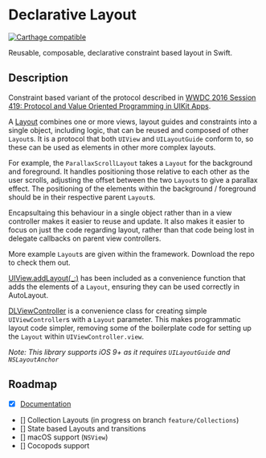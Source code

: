 # Declarative Layout

[![Carthage compatible](https://img.shields.io/badge/Carthage-compatible-4BC51D.svg?style=flat)](https://github.com/Carthage/Carthage)

Reusable, composable, declarative constraint based layout in Swift.

## Description

Constraint based variant of the protocol described in [WWDC 2016 Session 419: Protocol and Value Oriented Programming in UIKit Apps](https://developer.apple.com/videos/play/wwdc2016/419/).

A [Layout](https://joshc89.github.io/DeclarativeLayout/Protocols/Layout.html) combines one or more views, layout guides and constraints into a single object, including logic, that can be reused and composed of other `Layout`s. It is a protocol that both `UIView` and `UILayoutGuide` conform to, so these can be used as elements in other more complex layouts.

For example, the `ParallaxScrollLayout` takes a `Layout` for the background and foreground. It handles positioning those relative to each other as the user scrolls, adjusting the offset between the two `Layout`s to give a parallax effect. The positioning of the elements within the background / foreground should be in their respective parent `Layout`s.

Encapsultaing this behaviour in a single object rather than in a view controller makes it easier to reuse and update. It also makes it easier to focus on just the code regarding layout, rather than that code being lost in delegate callbacks on parent view controllers.

More example `Layout`s are given within the framework. Download the repo to check them out.

[UIView.addLayout(_:)](https://joshc89.github.io/DeclarativeLayout/Extensions/UIView.html) has been included as a convenience function that adds the elements of a `Layout`, ensuring they can be used correctly in AutoLayout.

[DLViewController](https://joshc89.github.io/DeclarativeLayout/Classes/DLViewController.html) is a convenience class for creating simple `UIViewController`s with a `Layout` parameter. This makes programmatic layout code simpler, removing some of the boilerplate code for setting up the `Layout` within `UIViewController.view`.

*Note: This library supports iOS 9+ as it requires `UILayoutGuide` and `NSLayoutAnchor`*

## Roadmap

- [x] [Documentation](https://joshc89.github.io/DeclarativeLayout/)
- [] Collection Layouts (in progress on branch `feature/Collections`)
- [] State based Layouts and transitions 
- [] macOS support (`NSView`)
- [] Cocopods support
